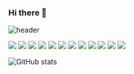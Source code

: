 ### Hi there 👋

<!--
**seungeun90/seungeun90** is a ✨ _special_ ✨ repository because its `README.md` (this file) appears on your GitHub profile.

Here are some ideas to get you started:

- 🔭 I’m currently working on ...
- 🌱 I’m currently learning ...
- 👯 I’m looking to collaborate on ...
- 🤔 I’m looking for help with ...
- 💬 Ask me about ...
- 📫 How to reach me: ...
- 😄 Pronouns: ...
- ⚡ Fun fact: ...
-->

![header](https://capsule-render.vercel.app/api?type=wave&color=auto&height=300&section=header&text=BackEnd%20Developer&fontSize=90)


<img src="https://img.shields.io/badge/Java-blue?style=flat-square&logo=java&logoColor=white"/></a>
<img src="https://img.shields.io/badge/JavaScript-blue?style=flat-square&logo=javascript&logoColor=white"/></a>
<img src="https://img.shields.io/badge/Spring-yellowgreen?style=flat-square&logo=Spring&logoColor=white"/></a> 
<img src="https://img.shields.io/badge/SpringBoot-yellowgreen?style=flat-square&logo=SpringBoot&logoColor=white"/></a>
<img src="https://img.shields.io/badge/Spring Data JPA-yellowgreen?style=flat-square&logo=SpringDataJPA&logoColor=white"/></a>
<img src="https://img.shields.io/badge/Oracle-orange?style=flat-square&logo=Oracle&logoColor=white"/></a>
<img src="https://img.shields.io/badge/MySQL-orange?style=flat-square&logo=MySQL&logoColor=white"/></a>
<img src="https://img.shields.io/badge/AWS EC2-orange?style=flat-square&logo=AWS_EC2&logoColor=white"/></a> 
<img src="https://img.shields.io/badge/AWS RDS-orange?style=flat-square&logo=AWS_RDS&logoColor=white"/></a>
<img src="https://img.shields.io/badge/AWS S3-orange?style=flat-square&logo=AWS_S3&logoColor=white"/></a> 
<img src="https://img.shields.io/badge/HTML-lightgrey?style=flat-square&logo=HTML&logoColor=white"/></a> 
<img src="https://img.shields.io/badge/CSS-lightgrey?style=flat-square&logo=CSS&logoColor=white"/></a> 

![GitHub stats](https://github-readme-stats.vercel.app/api?username=seungeun90&show_icons=true&theme=radical)


